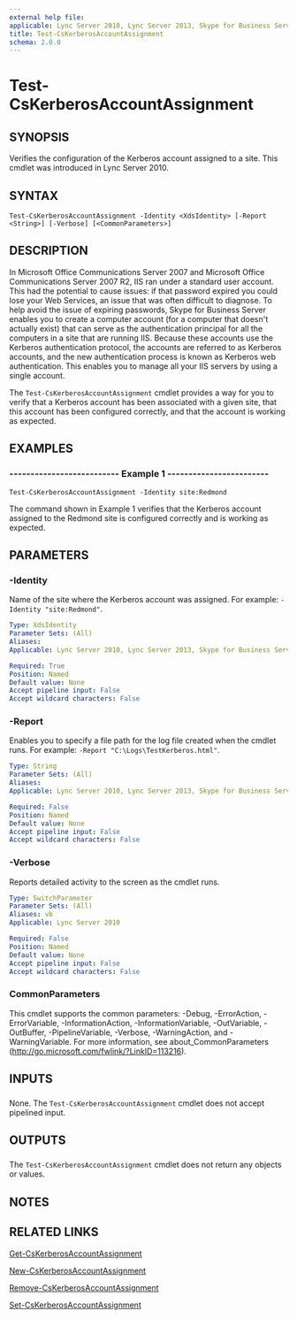 ```yaml
---
external help file: 
applicable: Lync Server 2010, Lync Server 2013, Skype for Business Server 2015
title: Test-CsKerberosAccountAssignment
schema: 2.0.0
---
```


# Test-CsKerberosAccountAssignment

## SYNOPSIS
Verifies the configuration of the Kerberos account assigned to a site.
This cmdlet was introduced in Lync Server 2010.


## SYNTAX

```
Test-CsKerberosAccountAssignment -Identity <XdsIdentity> [-Report <String>] [-Verbose] [<CommonParameters>]
```

## DESCRIPTION
In Microsoft Office Communications Server 2007 and Microsoft Office Communications Server 2007 R2, IIS ran under a standard user account.
This had the potential to cause issues: if that password expired you could lose your Web Services, an issue that was often difficult to diagnose.
To help avoid the issue of expiring passwords, Skype for Business Server enables you to create a computer account (for a computer that doesn't actually exist) that can serve as the authentication principal for all the computers in a site that are running IIS.
Because these accounts use the Kerberos authentication protocol, the accounts are referred to as Kerberos accounts, and the new authentication process is known as Kerberos web authentication.
This enables you to manage all your IIS servers by using a single account.

The `Test-CsKerberosAccountAssignment` cmdlet provides a way for you to verify that a Kerberos account has been associated with a given site, that this account has been configured correctly, and that the account is working as expected.


## EXAMPLES

### -------------------------- Example 1 ------------------------
```
Test-CsKerberosAccountAssignment -Identity site:Redmond
```

The command shown in Example 1 verifies that the Kerberos account assigned to the Redmond site is configured correctly and is working as expected.


## PARAMETERS

### -Identity
Name of the site where the Kerberos account was assigned.
For example: `-Identity "site:Redmond"`.

```yaml
Type: XdsIdentity
Parameter Sets: (All)
Aliases: 
Applicable: Lync Server 2010, Lync Server 2013, Skype for Business Server 2015

Required: True
Position: Named
Default value: None
Accept pipeline input: False
Accept wildcard characters: False
```

### -Report
Enables you to specify a file path for the log file created when the cmdlet runs.
For example: `-Report "C:\Logs\TestKerberos.html"`.

```yaml
Type: String
Parameter Sets: (All)
Aliases: 
Applicable: Lync Server 2010, Lync Server 2013, Skype for Business Server 2015

Required: False
Position: Named
Default value: None
Accept pipeline input: False
Accept wildcard characters: False
```

### -Verbose
Reports detailed activity to the screen as the cmdlet runs.

```yaml
Type: SwitchParameter
Parameter Sets: (All)
Aliases: vb
Applicable: Lync Server 2010

Required: False
Position: Named
Default value: None
Accept pipeline input: False
Accept wildcard characters: False
```

### CommonParameters
This cmdlet supports the common parameters: -Debug, -ErrorAction, -ErrorVariable, -InformationAction, -InformationVariable, -OutVariable, -OutBuffer, -PipelineVariable, -Verbose, -WarningAction, and -WarningVariable. For more information, see about_CommonParameters (http://go.microsoft.com/fwlink/?LinkID=113216).

## INPUTS

###  
None.
The `Test-CsKerberosAccountAssignment` cmdlet does not accept pipelined input.

## OUTPUTS

###  
The `Test-CsKerberosAccountAssignment` cmdlet does not return any objects or values.

## NOTES

## RELATED LINKS

[Get-CsKerberosAccountAssignment](Get-CsKerberosAccountAssignment.md)

[New-CsKerberosAccountAssignment](New-CsKerberosAccountAssignment.md)

[Remove-CsKerberosAccountAssignment](Remove-CsKerberosAccountAssignment.md)

[Set-CsKerberosAccountAssignment](Set-CsKerberosAccountAssignment.md)
